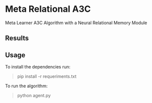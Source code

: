 # Meta Relational A3C
Meta Learner A3C Algorithm with a Neural Relational Memory Module

## Results


## Usage

To install the dependencies run:

> pip install -r requeriments.txt 

To run the algorithm:

> python agent.py
